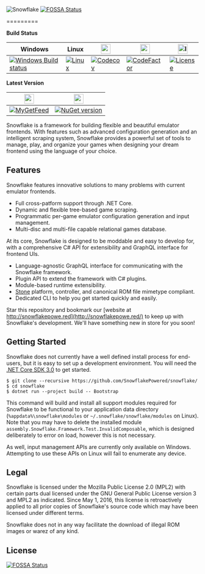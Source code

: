 ![Snowflake](branding/horizon/snowflake/exports/Logo-Logotype@500px.png) [![FOSSA Status](https://app.fossa.io/api/projects/git%2Bgithub.com%2FSnowflakePowered%2Fsnowflake.svg?type=shield)](https://app.fossa.io/projects/git%2Bgithub.com%2FSnowflakePowered%2Fsnowflake?ref=badge_shield)

=========

**Build Status**

| Windows | Linux | <img src="https://cloud.githubusercontent.com/assets/1000503/13551072/5f605ea8-e2fb-11e5-8641-d5efac977ead.png" width=25 alt="codecov"> | <img src="https://avatars1.githubusercontent.com/u/11671095?s=200&v=4" width=25 alt="codefactor"> | <img src="https://cloud.githubusercontent.com/assets/1000503/14840198/d3013102-0bff-11e6-945b-98d0728fb0b3.png" width=25 alt="license"> |
| ---------------------------------------- | ---------------------------------------- | ---------------------------------------- | ---------------------------------------- |----------------------------------------|
| [![Windows Build status](https://dev.azure.com/SnowflakePowered/snowflake/_apis/build/status/SnowflakePowered.snowflake-win?branchName=master)](https://dev.azure.com/SnowflakePowered/snowflake/_build?definitionId=1) | [![Linux](https://dev.azure.com/SnowflakePowered/snowflake/_apis/build/status/SnowflakePowered.snowflake-linux?branchName=master)](https://dev.azure.com/SnowflakePowered/snowflake/_build?definitionId=2) | [![Codecov](https://img.shields.io/codecov/c/github/SnowflakePowered/snowflake.svg)](https://codecov.io/gh/SnowflakePowered/snowflake) | [![CodeFactor](https://www.codefactor.io/repository/github/snowflakepowered/snowflake/badge)](https://www.codefactor.io/repository/github/snowflakepowered/snowflake) | [![License](https://img.shields.io/badge/license-mpl%202.0-blue.svg?style=flat)](https://github.com/SnowflakePowered/snowflake/blob/master/LICENSE) |

**Latest Version**

| <img src="https://cloud.githubusercontent.com/assets/1000503/13551043/3b0ac2f6-e2fa-11e5-886b-f6dfdc0ba6f9.png" width=25> | <img src="https://cloud.githubusercontent.com/assets/1000503/13551114/29c1f598-e2fd-11e5-8ad5-b2fa3a44e5ab.png" height=25> |
| ---------------------------------------- | ---------------------------------------- |
| [![MyGetFeed](https://img.shields.io/myget/snowflake-nightly/vpre/Snowflake.Framework.svg?style=flat)](https://www.myget.org/gallery/snowflake-nightly) | [![NuGet version](https://badge.fury.io/nu/Snowflake.Framework.svg)](https://www.nuget.org/packages/Snowflake.Framework) |


Snowflake is a framework for building flexible and beautiful emulator frontends. With features such as advanced configuration generation and an intelligent scraping system, Snowflake provides a powerful set of tools to manage, play, and organize your games when designing your dream frontend using the language of your choice.


Features
--------
Snowflake features innovative solutions to many problems with current emulator frontends.
* Full cross-patform support through .NET Core.
* Dynamic and flexible tree-based game scraping.
* Programmatic per-game emulator configuration generation and input management.
* Multi-disc and multi-file capable relational games database.

At its core, Snowflake is designed to be moddable and easy to develop for, with a comprehensive C# API for extensibility and GraphQL interface for frontend UIs.
* Language-agnostic GraphQL interface for communicating with the Snowflake framework.
* Plugin API to extend the framework with C# plugins.
* Module-based runtime extensibility.
* [Stone](https://github.com/SnowflakePowered/stone) platform, controller, and canonical ROM file mimetype compliant.
* Dedicated CLI to help you get started quickly and easily. 

Star this repository and bookmark our [website at http://snowflakepowe.red](http://snowflakepowe.red/) to keep up with Snowflake's development. We'll have something new in store for you soon!

Getting Started
---------------

Snowflake does not currently have a well defined install process for end-users, but it is easy to set up a development environment. 
You will need the [.NET Core SDK 3.0](https://www.microsoft.com/net/download/) to get started. 

```cli
$ git clone --recursive https://github.com/SnowflakePowered/snowflake/
$ cd snowflake
$ dotnet run --project build -- Bootstrap
```

This command will build and install all support modules required for Snowflake to be functional to your application data directory (`%appdata%\snowflake\modules` or `~/.snowflake/snowflake/modules` on Linux). Note that you may have to delete the installed module `assembly.Snowflake.Framework.Test.InvalidComposable`, which is designed deliberately to error on load, however this is not necessary.

As well, input management APIs are currently only available on Windows. Attempting to use these APIs on Linux will fail to enumerate any device.

Legal
-----
Snowflake is licensed under the Mozilla Public License 2.0 (MPL2) with certain parts dual licensed under the GNU General Public License version 3 and MPL2 as indicated. Since May 1, 2016, this license is retroactively applied to all prior copies of Snowflake's source code which may have been licensed under different terms. 

Snowflake does not in any way facilitate the download of illegal ROM images or warez of any kind. 


## License
[![FOSSA Status](https://app.fossa.io/api/projects/git%2Bgithub.com%2FSnowflakePowered%2Fsnowflake.svg?type=large)](https://app.fossa.io/projects/git%2Bgithub.com%2FSnowflakePowered%2Fsnowflake?ref=badge_large)